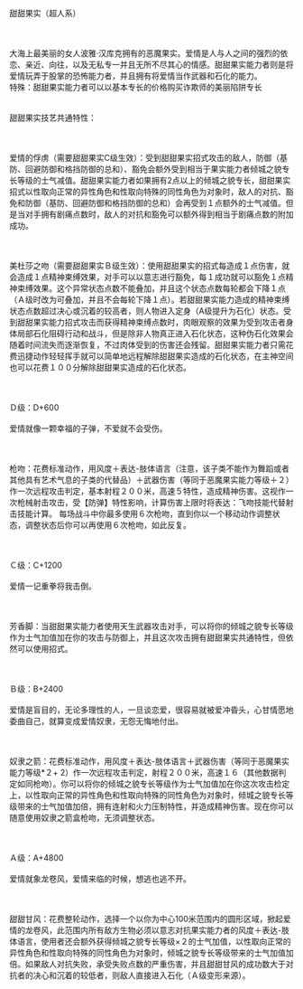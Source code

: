 <title>甜甜果实</title>
<meta name="GENERATOR" content="WinCHM">
<meta http-equiv="Content-Type" content="text/html; charset=gb2312">
<br>甜甜果实（超人系） 
<br>
<br>
<br>
<br>大海上最美丽的女人波雅·汉库克拥有的恶魔果实。爱情是人与人之间的强烈的依恋、亲近、向往，以及无私专一并且无所不尽其心的情感。甜甜果实能力者则是将爱情玩弄于股掌的恐怖能力者，并且拥有将爱情当作武器和石化的能力。 
<br>特殊：甜甜果实能力者可以以基本专长的价格购买诈欺师的美丽陷阱专长 
<br>
<br>
<br>甜甜果实技艺共通特性： 
<br>
<br>
<br>
<br>爱情的俘虏（需要甜甜果实C级生效）：受到甜甜果实招式攻击的敌人，防御（基防、回避防御和格挡防御的总和）、豁免会额外受到相当于果实能力者倾城之貌专长等级的士气减值。甜甜果实能力者如果拥有2点以上的倾城之貌专长，甜甜果实招式以性取向正常的异性角色和性取向特殊的同性角色为对象时，敌人的对抗、豁免和防御（基防、回避防御和格挡防御的总和）会再受到１点额外的士气减值。但是当对手拥有剧痛点数时，敌人的对抗和豁免可以额外得到相当于剧痛点数的附加成功。 
<br>
<br>
<br>
<br>美杜莎之吻（需要甜甜果实Ｂ级生效）：使用甜甜果实的招式每造成１点伤害，就会造成１点精神束缚效果，对手可以以意志进行豁免，每１成功就可以豁免１点精神束缚效果。这个异常状态点数不能叠加，并且这个状态点数每轮都会下降１点（Ａ级时改为可叠加，并且不会每轮下降１点）。若甜甜果实能力造成的精神束缚状态点数超过决心或沉着的较高者，则人物进入定身（A级提升为石化）状态。受到甜甜果实能力招式攻击而获得精神束缚点数时，肉眼观察的效果为受到攻击者身体局部石化阻碍行动和战斗，但是除非人物真正进入石化状态，这种伪石化效果会随着时间流失而逐渐恢复，不过肉体受到的伤害还会残留。甜甜果实能力者只需花费迅捷动作轻轻挥手就可以简单地远程解除甜甜果实造成的石化状态，在主神空间也可以花费１００分解除甜甜果实造成的石化状态。 
<br>
<br>
<br>
<br>Ｄ级：D+600 
<br>
<br>爱情就像一颗幸福的子弹，不爱就不会受伤。 
<br>
<br>
<br>
<br>枪吻：花费标准动作，用风度＋表达-肢体语言（注意，该子类不能作为舞蹈或者其他具有艺术气息的子类的代替品）＋武器伤害（等同于恶魔果实能力等级＋２）作一次远程攻击判定，基本射程２００米，高速５特性，造成精神伤害。这视作一次枪械射击攻击，受【防弹】特性影响，计算伤害上限时将表达：飞吻技能代替射击技能计算。 每场战斗中你最多使用６次枪吻，直到你以一个移动动作调整状态，调整状态后你可以再使用６次枪吻，如此反复。
<br>
<br>
<br>
<br>Ｃ级：C+1200 
<br>
<br>爱情一记重拳将我击倒。 
<br>
<br>
<br>
<br>芳香脚：当甜甜果实能力者使用天生武器攻击对手，可以将你的倾城之貌专长等级作为士气加值加在你的攻击与防御上，并且这次攻击拥有甜甜果实共通特性，但依然可以使用招式。 
<br>
<br>
<br>
<br>Ｂ级：B+2400 
<br>
<br>爱情是盲目的，无论多理性的人，一旦谈恋爱，很容易就被爱冲昏头，心甘情愿地委曲自己，就算变成爱情奴隶，无怨无悔地付出。 
<br>
<br>
<br>
<br>奴隶之箭：花费标准动作，用风度＋表达-肢体语言＋武器伤害（等同于恶魔果实能力等级*２+ 2）作一次远程攻击判定，射程２００米，高速１６（其他数据判定如同枪吻）。你可以将你的倾城之貌专长等级作为士气加值加在你这次攻击检定上，以性取向正常的异性角色和性取向特殊的同性角色为对象时，倾城之貌专长等级带来的士气加值加倍，拥有连射和火力压制特性，并造成精神伤害。现在你可以随意使用奴隶之箭盒枪吻，无须调整状态。
<br>
<br>
<br>
<br>Ａ级：A+4800 
<br>
<br>爱情就象龙卷风，爱情来临的时候，想逃也逃不开。 
<br>
<br>
<br>
<br>甜甜甘风：花费整轮动作，选择一个以你为中心100米范围内的圆形区域，掀起爱情的龙卷风，此范围内所有敌方生物必须以意志对抗果实能力者的风度＋表达-肢体语言，使用者还会额外获得倾城之貌专长等级×２的士气加值，以性取向正常的异性角色和性取向特殊的同性角色为对象时，倾城之貌专长等级带来的士气加值加倍。如果敌人对抗失败，承受失败点数的严重伤害，并且甜甜甘风的成功数大于对抗者的决心和沉着的较低者，则敌人直接进入石化（Ａ级变形来源）。